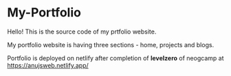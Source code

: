 # My-Portfolio
Hello! This is the source code of my prtfolio website.

My portfolio website is having three sections - home, projects and blogs.

Portfolio is deployed on netlify after completion of **levelzero** of neogcamp at https://anujsweb.netlify.app/
